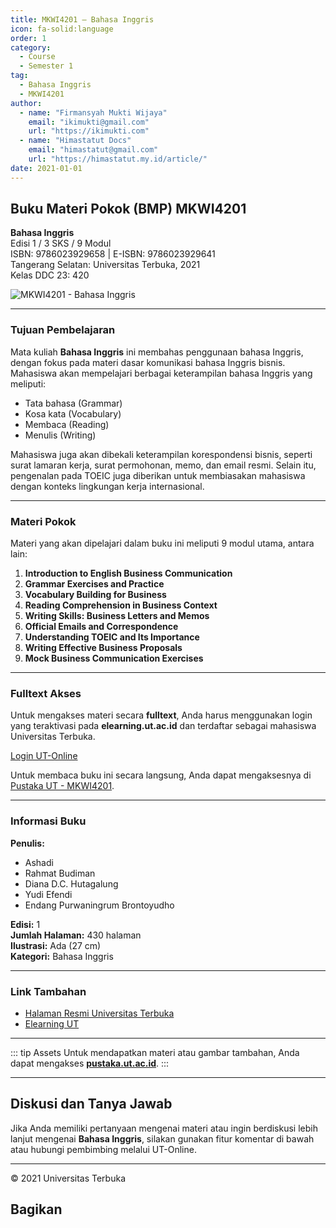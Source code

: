 ```yaml
--- 
title: MKWI4201 – Bahasa Inggris
icon: fa-solid:language
order: 1
category:
  - Course
  - Semester 1
tag:
  - Bahasa Inggris
  - MKWI4201
author:
  - name: "Firmansyah Mukti Wijaya"
    email: "ikimukti@gmail.com"
    url: "https://ikimukti.com"
  - name: "Himastatut Docs"
    email: "himastatut@gmail.com"
    url: "https://himastatut.my.id/article/"
date: 2021-01-01
--- 
```


## Buku Materi Pokok (BMP) MKWI4201

**Bahasa Inggris**  
Edisi 1 / 3 SKS / 9 Modul  
ISBN: 9786023929658 | E-ISBN: 9786023929641  
Tangerang Selatan: Universitas Terbuka, 2021  
Kelas DDC 23: 420  

![MKWI4201 - Bahasa Inggris](https://pustaka.ut.ac.id/lib/wp-content/uploads/2022/02/MKWI4201.jpg)

--- 

### Tujuan Pembelajaran

Mata kuliah **Bahasa Inggris** ini membahas penggunaan bahasa Inggris, dengan fokus pada materi dasar komunikasi bahasa Inggris bisnis. Mahasiswa akan mempelajari berbagai keterampilan bahasa Inggris yang meliputi:

- Tata bahasa (Grammar)
- Kosa kata (Vocabulary)
- Membaca (Reading)
- Menulis (Writing)

Mahasiswa juga akan dibekali keterampilan korespondensi bisnis, seperti surat lamaran kerja, surat permohonan, memo, dan email resmi. Selain itu, pengenalan pada TOEIC juga diberikan untuk membiasakan mahasiswa dengan konteks lingkungan kerja internasional.

--- 

### Materi Pokok

Materi yang akan dipelajari dalam buku ini meliputi 9 modul utama, antara lain:

1. **Introduction to English Business Communication**
2. **Grammar Exercises and Practice**
3. **Vocabulary Building for Business**
4. **Reading Comprehension in Business Context**
5. **Writing Skills: Business Letters and Memos**
6. **Official Emails and Correspondence**
7. **Understanding TOEIC and Its Importance**
8. **Writing Effective Business Proposals**
9. **Mock Business Communication Exercises**

--- 

### Fulltext Akses

Untuk mengakses materi secara **fulltext**, Anda harus menggunakan login yang teraktivasi pada **elearning.ut.ac.id** dan terdaftar sebagai mahasiswa Universitas Terbuka.

[Login UT-Online](http://elearning.ut.ac.id)

Untuk membaca buku ini secara langsung, Anda dapat mengaksesnya di [Pustaka UT - MKWI4201](https://pustaka.ut.ac.id/lib/mkwi4201-bahasa-inggris/).

--- 

### Informasi Buku

**Penulis:**
- Ashadi
- Rahmat Budiman
- Diana D.C. Hutagalung
- Yudi Efendi
- Endang Purwaningrum Brontoyudho

**Edisi:** 1  
**Jumlah Halaman:** 430 halaman  
**Ilustrasi:** Ada (27 cm)  
**Kategori:** Bahasa Inggris  

--- 

### Link Tambahan

- [Halaman Resmi Universitas Terbuka](https://www.ut.ac.id)
- [Elearning UT](http://elearning.ut.ac.id)

--- 

::: tip Assets
Untuk mendapatkan materi atau gambar tambahan, Anda dapat mengakses **[pustaka.ut.ac.id](https://pustaka.ut.ac.id)**.
:::

--- 

## Diskusi dan Tanya Jawab

Jika Anda memiliki pertanyaan mengenai materi atau ingin berdiskusi lebih lanjut mengenai **Bahasa Inggris**, silakan gunakan fitur komentar di bawah atau hubungi pembimbing melalui UT-Online.

--- 

<footer>
  <p>© 2021 Universitas Terbuka</p>
</footer>


## Bagikan
<Share colorful />
<GitContributors />
<GitChangelog />
